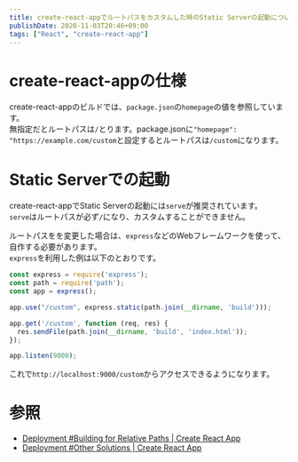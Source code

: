 ```yaml
---
title: create-react-appでルートパスをカスタムした時のStatic Serverの起動について
publishDate: 2020-11-03T20:46+09:00
tags: ["React", "create-react-app"]
---
```


# create-react-appの仕様

create-react-appのビルドでは、`package.json`の`homepage`の値を参照しています。  
無指定だとルートパスは`/`とります。package.jsonに`"homepage": "https://example.com/custom`と設定するとルートパスは`/custom`になります。

# Static Serverでの起動

create-react-appでStatic Serverの起動には`serve`が推奨されています。  
`serve`はルートパスが必ず`/`になり、カスタムすることができません。  

ルートパスをを変更した場合は、`express`などのWebフレームワークを使って、自作する必要があります。  
`express`を利用した例は以下のとおりです。

```js
const express = require('express');
const path = require('path');
const app = express();

app.use("/custom", express.static(path.join(__dirname, 'build')));

app.get('/custom', function (req, res) {
  res.sendFile(path.join(__dirname, 'build', 'index.html'));
});

app.listen(9000);
```

これで`http://localhost:9000/custom`からアクセスできるようになります。

# 参照

- [Deployment #Building for Relative Paths | Create React App](https://create-react-app.dev/docs/deployment/#building-for-relative-paths)
- [Deployment #Other Solutions | Create React App](https://create-react-app.dev/docs/deployment/#other-solutions)

